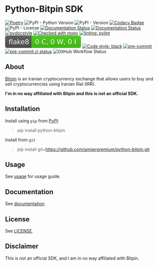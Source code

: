 # Python-Bitpin SDK

[![Poetry](https://img.shields.io/endpoint?url=https://python-poetry.org/badge/v0.json)](https://python-poetry.org/)
![PyPI - Python Version](https://img.shields.io/pypi/pyversions/python-bitpin)
![PyPI - Version](https://img.shields.io/pypi/v/python-bitpin)
[![Codacy Badge](https://app.codacy.com/project/badge/Grade/152926ced23a45c6abb55af6884f890f)](https://app.codacy.com/gh/amiwrpremium/python-bitpin/dashboard?utm_source=gh&utm_medium=referral&utm_content=&utm_campaign=Badge_grade)
![PyPI - License](https://img.shields.io/pypi/l/python-bitpin)
[![Documentation Status](https://readthedocs.org/projects/python-bitpin/badge/?version=latest)](https://python-bitpin.readthedocs.io/en/latest/?badge=latest)
[![Documentation Status](https://img.shields.io/badge/docs-mkdocs%20material-blue.svg?style=flat)](https://squidfunk.github.io/mkdocs-material/)
[![pydocstyle](https://img.shields.io/badge/pydocstyle-enabled-AD4CD3)](http://www.pydocstyle.org/en/stable/)
[![Checked with mypy](http://www.mypy-lang.org/static/mypy_badge.svg)](http://mypy-lang.org/)
[![linting: pylint](https://img.shields.io/badge/linting-pylint-yellowgreen)](https://github.com/pylint-dev/pylint)
[![Flake8 Status](./reports/flake8/flake8-badge.svg?dummy=8484744)](./reports/flake8/index.html)
[![Code style: black](https://img.shields.io/badge/code%20style-black-000000.svg)](https://github.com/psf/black)
[![pre-commit](https://img.shields.io/badge/pre--commit-enabled-brightgreen?logo=pre-commit&logoColor=white)](https://github.com/pre-commit/pre-commit)
[![pre-commit.ci status](https://results.pre-commit.ci/badge/github/amiwrpremium/python-bitpin/master.svg)](https://results.pre-commit.ci/latest/github/amiwrpremium/python-bitpin/master)
![GitHub Workflow Status](https://img.shields.io/github/actions/workflow/status/amiwrpremium/python-bitpin/publish.yml?label=publish)

## About

[Bitpin](https://bitpin.ir/) is an Iranian cryptocurrency exchange that allows
users to buy and sell cryptocurrencies using Iranian Rial (IRR).

**I'm in no way affiliated with Bitpin and this is not an official SDK.**

## Installation

Install using `pip` from [PyPI](https://pypi.org/project/python-bitpin/):
> pip install python-bitpin

Install from `git`
> pip install git+https://github.com/amiwrpremium/python-bitpin.git

## Usage

See [usage](https://python-bitpin.readthedocs.io/en/latest/usage/) for usage guide.

## Documentation

See [documentation](https://python-bitpin.readthedocs.io/en/latest/).

## License

See [LICENSE](LICENSE).

## Disclaimer

This is not an official SDK, and I am in no way affiliated with Bitpin.
